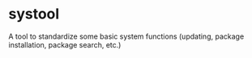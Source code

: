 # systool

A tool to standardize some basic system functions (updating, package installation, package search, etc.)